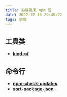 ```yaml
---
title: 前端常用 npm 包
date: 2022-12-16 20:40:22
tags: 前端
---
```


## 工具类

- [**kind-of**](https://github.com/jonschlinkert/kind-of)

<!-- more -->

## 命令行

- [**npm-check-updates**](https://github.com/raineorshine/npm-check-updates)
- [**sort-package-json**](https://github.com/keithamus/sort-package-json)
